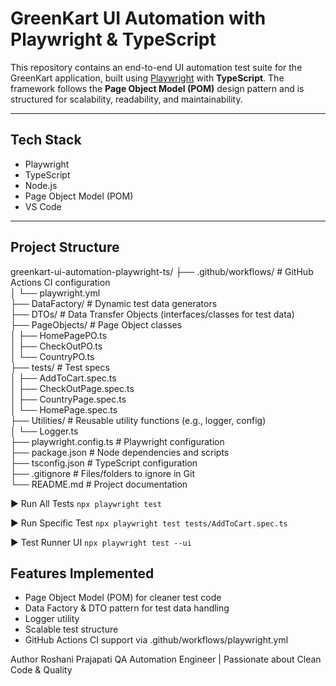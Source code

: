 # GreenKart UI Automation with Playwright & TypeScript

This repository contains an end-to-end UI automation test suite for the GreenKart application, built using [Playwright](https://playwright.dev/) with **TypeScript**. The framework follows the **Page Object Model (POM)** design pattern and is structured for scalability, readability, and maintainability.

---

## Tech Stack

-  Playwright
-  TypeScript
-  Node.js
-  Page Object Model (POM)
-  VS Code

---

## Project Structure

greenkart-ui-automation-playwright-ts/
├── .github/workflows/           # GitHub Actions CI configuration  
│   └── playwright.yml  
├── DataFactory/                 # Dynamic test data generators  
├── DTOs/                        # Data Transfer Objects (interfaces/classes for test data)  
├── PageObjects/                 # Page Object classes  
│   ├── HomePagePO.ts  
│   ├── CheckOutPO.ts  
│   └── CountryPO.ts  
├── tests/                       # Test specs  
│   ├── AddToCart.spec.ts  
│   ├── CheckOutPage.spec.ts  
│   ├── CountryPage.spec.ts  
│   └── HomePage.spec.ts  
├── Utilities/                   # Reusable utility functions (e.g., logger, config)  
│   └── Logger.ts  
├── playwright.config.ts         # Playwright configuration  
├── package.json                 # Node dependencies and scripts  
├── tsconfig.json                # TypeScript configuration  
├── .gitignore                   # Files/folders to ignore in Git  
└── README.md                    # Project documentation



▶️ Run All Tests
``` npx playwright test ```

▶️ Run Specific Test
``` npx playwright test tests/AddToCart.spec.ts ```

▶️ Test Runner UI
``` npx playwright test --ui ```

## Features Implemented
- Page Object Model (POM) for cleaner test code
- Data Factory & DTO pattern for test data handling
- Logger utility
- Scalable test structure
- GitHub Actions CI support via .github/workflows/playwright.yml

Author
Roshani Prajapati
QA Automation Engineer | Passionate about Clean Code & Quality

